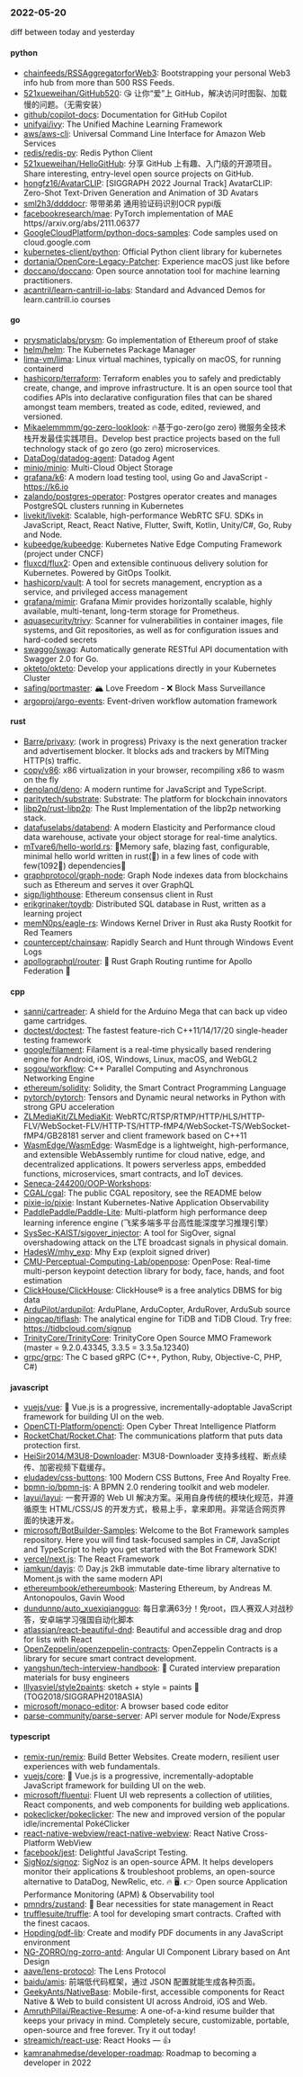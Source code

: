 ### 2022-05-20
diff between today and yesterday

#### python
* [chainfeeds/RSSAggregatorforWeb3](https://github.com/chainfeeds/RSSAggregatorforWeb3): Bootstrapping your personal Web3 info hub from more than 500 RSS Feeds.
* [521xueweihan/GitHub520](https://github.com/521xueweihan/GitHub520): 😘 让你“爱”上 GitHub，解决访问时图裂、加载慢的问题。（无需安装）
* [github/copilot-docs](https://github.com/github/copilot-docs): Documentation for GitHub Copilot
* [unifyai/ivy](https://github.com/unifyai/ivy): The Unified Machine Learning Framework
* [aws/aws-cli](https://github.com/aws/aws-cli): Universal Command Line Interface for Amazon Web Services
* [redis/redis-py](https://github.com/redis/redis-py): Redis Python Client
* [521xueweihan/HelloGitHub](https://github.com/521xueweihan/HelloGitHub): 分享 GitHub 上有趣、入门级的开源项目。Share interesting, entry-level open source projects on GitHub.
* [hongfz16/AvatarCLIP](https://github.com/hongfz16/AvatarCLIP): [SIGGRAPH 2022 Journal Track] AvatarCLIP: Zero-Shot Text-Driven Generation and Animation of 3D Avatars
* [sml2h3/ddddocr](https://github.com/sml2h3/ddddocr): 带带弟弟 通用验证码识别OCR pypi版
* [facebookresearch/mae](https://github.com/facebookresearch/mae): PyTorch implementation of MAE https//arxiv.org/abs/2111.06377
* [GoogleCloudPlatform/python-docs-samples](https://github.com/GoogleCloudPlatform/python-docs-samples): Code samples used on cloud.google.com
* [kubernetes-client/python](https://github.com/kubernetes-client/python): Official Python client library for kubernetes
* [dortania/OpenCore-Legacy-Patcher](https://github.com/dortania/OpenCore-Legacy-Patcher): Experience macOS just like before
* [doccano/doccano](https://github.com/doccano/doccano): Open source annotation tool for machine learning practitioners.
* [acantril/learn-cantrill-io-labs](https://github.com/acantril/learn-cantrill-io-labs): Standard and Advanced Demos for learn.cantrill.io courses

#### go
* [prysmaticlabs/prysm](https://github.com/prysmaticlabs/prysm): Go implementation of Ethereum proof of stake
* [helm/helm](https://github.com/helm/helm): The Kubernetes Package Manager
* [lima-vm/lima](https://github.com/lima-vm/lima): Linux virtual machines, typically on macOS, for running containerd
* [hashicorp/terraform](https://github.com/hashicorp/terraform): Terraform enables you to safely and predictably create, change, and improve infrastructure. It is an open source tool that codifies APIs into declarative configuration files that can be shared amongst team members, treated as code, edited, reviewed, and versioned.
* [Mikaelemmmm/go-zero-looklook](https://github.com/Mikaelemmmm/go-zero-looklook): 🔥基于go-zero(go zero) 微服务全技术栈开发最佳实践项目。Develop best practice projects based on the full technology stack of go zero (go zero) microservices.
* [DataDog/datadog-agent](https://github.com/DataDog/datadog-agent): Datadog Agent
* [minio/minio](https://github.com/minio/minio): Multi-Cloud Object Storage
* [grafana/k6](https://github.com/grafana/k6): A modern load testing tool, using Go and JavaScript - https://k6.io
* [zalando/postgres-operator](https://github.com/zalando/postgres-operator): Postgres operator creates and manages PostgreSQL clusters running in Kubernetes
* [livekit/livekit](https://github.com/livekit/livekit): Scalable, high-performance WebRTC SFU. SDKs in JavaScript, React, React Native, Flutter, Swift, Kotlin, Unity/C#, Go, Ruby and Node.
* [kubeedge/kubeedge](https://github.com/kubeedge/kubeedge): Kubernetes Native Edge Computing Framework (project under CNCF)
* [fluxcd/flux2](https://github.com/fluxcd/flux2): Open and extensible continuous delivery solution for Kubernetes. Powered by GitOps Toolkit.
* [hashicorp/vault](https://github.com/hashicorp/vault): A tool for secrets management, encryption as a service, and privileged access management
* [grafana/mimir](https://github.com/grafana/mimir): Grafana Mimir provides horizontally scalable, highly available, multi-tenant, long-term storage for Prometheus.
* [aquasecurity/trivy](https://github.com/aquasecurity/trivy): Scanner for vulnerabilities in container images, file systems, and Git repositories, as well as for configuration issues and hard-coded secrets
* [swaggo/swag](https://github.com/swaggo/swag): Automatically generate RESTful API documentation with Swagger 2.0 for Go.
* [okteto/okteto](https://github.com/okteto/okteto): Develop your applications directly in your Kubernetes Cluster
* [safing/portmaster](https://github.com/safing/portmaster): 🏔 Love Freedom - ❌ Block Mass Surveillance
* [argoproj/argo-events](https://github.com/argoproj/argo-events): Event-driven workflow automation framework

#### rust
* [Barre/privaxy](https://github.com/Barre/privaxy): (work in progress) Privaxy is the next generation tracker and advertisement blocker. It blocks ads and trackers by MITMing HTTP(s) traffic.
* [copy/v86](https://github.com/copy/v86): x86 virtualization in your browser, recompiling x86 to wasm on the fly
* [denoland/deno](https://github.com/denoland/deno): A modern runtime for JavaScript and TypeScript.
* [paritytech/substrate](https://github.com/paritytech/substrate): Substrate: The platform for blockchain innovators
* [libp2p/rust-libp2p](https://github.com/libp2p/rust-libp2p): The Rust Implementation of the libp2p networking stack.
* [datafuselabs/databend](https://github.com/datafuselabs/databend): A modern Elasticity and Performance cloud data warehouse, activate your object storage for real-time analytics.
* [mTvare6/hello-world.rs](https://github.com/mTvare6/hello-world.rs): 🚀Memory safe, blazing fast, configurable, minimal hello world written in rust(🚀) in a few lines of code with few(1092🚀) dependencies🚀
* [graphprotocol/graph-node](https://github.com/graphprotocol/graph-node): Graph Node indexes data from blockchains such as Ethereum and serves it over GraphQL
* [sigp/lighthouse](https://github.com/sigp/lighthouse): Ethereum consensus client in Rust
* [erikgrinaker/toydb](https://github.com/erikgrinaker/toydb): Distributed SQL database in Rust, written as a learning project
* [memN0ps/eagle-rs](https://github.com/memN0ps/eagle-rs): Windows Kernel Driver in Rust aka Rusty Rootkit for Red Teamers
* [countercept/chainsaw](https://github.com/countercept/chainsaw): Rapidly Search and Hunt through Windows Event Logs
* [apollographql/router](https://github.com/apollographql/router): 🦀 Rust Graph Routing runtime for Apollo Federation 🚀

#### cpp
* [sanni/cartreader](https://github.com/sanni/cartreader): A shield for the Arduino Mega that can back up video game cartridges.
* [doctest/doctest](https://github.com/doctest/doctest): The fastest feature-rich C++11/14/17/20 single-header testing framework
* [google/filament](https://github.com/google/filament): Filament is a real-time physically based rendering engine for Android, iOS, Windows, Linux, macOS, and WebGL2
* [sogou/workflow](https://github.com/sogou/workflow): C++ Parallel Computing and Asynchronous Networking Engine
* [ethereum/solidity](https://github.com/ethereum/solidity): Solidity, the Smart Contract Programming Language
* [pytorch/pytorch](https://github.com/pytorch/pytorch): Tensors and Dynamic neural networks in Python with strong GPU acceleration
* [ZLMediaKit/ZLMediaKit](https://github.com/ZLMediaKit/ZLMediaKit): WebRTC/RTSP/RTMP/HTTP/HLS/HTTP-FLV/WebSocket-FLV/HTTP-TS/HTTP-fMP4/WebSocket-TS/WebSocket-fMP4/GB28181 server and client framework based on C++11
* [WasmEdge/WasmEdge](https://github.com/WasmEdge/WasmEdge): WasmEdge is a lightweight, high-performance, and extensible WebAssembly runtime for cloud native, edge, and decentralized applications. It powers serverless apps, embedded functions, microservices, smart contracts, and IoT devices.
* [Seneca-244200/OOP-Workshops](https://github.com/Seneca-244200/OOP-Workshops): 
* [CGAL/cgal](https://github.com/CGAL/cgal): The public CGAL repository, see the README below
* [pixie-io/pixie](https://github.com/pixie-io/pixie): Instant Kubernetes-Native Application Observability
* [PaddlePaddle/Paddle-Lite](https://github.com/PaddlePaddle/Paddle-Lite): Multi-platform high performance deep learning inference engine (飞桨多端多平台高性能深度学习推理引擎）
* [SysSec-KAIST/sigover_injector](https://github.com/SysSec-KAIST/sigover_injector): A tool for SigOver, signal overshadowing attack on the LTE broadcast signals in physical domain.
* [HadesW/mhy_exp](https://github.com/HadesW/mhy_exp): Mhy Exp (exploit signed driver)
* [CMU-Perceptual-Computing-Lab/openpose](https://github.com/CMU-Perceptual-Computing-Lab/openpose): OpenPose: Real-time multi-person keypoint detection library for body, face, hands, and foot estimation
* [ClickHouse/ClickHouse](https://github.com/ClickHouse/ClickHouse): ClickHouse® is a free analytics DBMS for big data
* [ArduPilot/ardupilot](https://github.com/ArduPilot/ardupilot): ArduPlane, ArduCopter, ArduRover, ArduSub source
* [pingcap/tiflash](https://github.com/pingcap/tiflash): The analytical engine for TiDB and TiDB Cloud. Try free: https://tidbcloud.com/signup
* [TrinityCore/TrinityCore](https://github.com/TrinityCore/TrinityCore): TrinityCore Open Source MMO Framework (master = 9.2.0.43345, 3.3.5 = 3.3.5a.12340)
* [grpc/grpc](https://github.com/grpc/grpc): The C based gRPC (C++, Python, Ruby, Objective-C, PHP, C#)

#### javascript
* [vuejs/vue](https://github.com/vuejs/vue): 🖖 Vue.js is a progressive, incrementally-adoptable JavaScript framework for building UI on the web.
* [OpenCTI-Platform/opencti](https://github.com/OpenCTI-Platform/opencti): Open Cyber Threat Intelligence Platform
* [RocketChat/Rocket.Chat](https://github.com/RocketChat/Rocket.Chat): The communications platform that puts data protection first.
* [HeiSir2014/M3U8-Downloader](https://github.com/HeiSir2014/M3U8-Downloader): M3U8-Downloader 支持多线程、断点续传、加密视频下载缓存。
* [eludadev/css-buttons](https://github.com/eludadev/css-buttons): 100 Modern CSS Buttons, Free And Royalty Free.
* [bpmn-io/bpmn-js](https://github.com/bpmn-io/bpmn-js): A BPMN 2.0 rendering toolkit and web modeler.
* [layui/layui](https://github.com/layui/layui): 一套开源的 Web UI 解决方案。采用自身传统的模块化规范，并遵循原生 HTML/CSS/JS 的开发方式，极易上手，拿来即用。非常适合网页界面的快速开发。
* [microsoft/BotBuilder-Samples](https://github.com/microsoft/BotBuilder-Samples): Welcome to the Bot Framework samples repository. Here you will find task-focused samples in C#, JavaScript and TypeScript to help you get started with the Bot Framework SDK!
* [vercel/next.js](https://github.com/vercel/next.js): The React Framework
* [iamkun/dayjs](https://github.com/iamkun/dayjs): ⏰ Day.js 2kB immutable date-time library alternative to Moment.js with the same modern API
* [ethereumbook/ethereumbook](https://github.com/ethereumbook/ethereumbook): Mastering Ethereum, by Andreas M. Antonopoulos, Gavin Wood
* [dundunnp/auto_xuexiqiangguo](https://github.com/dundunnp/auto_xuexiqiangguo): 每日拿满63分！免root，四人赛双人对战秒答，安卓端学习强国自动化脚本
* [atlassian/react-beautiful-dnd](https://github.com/atlassian/react-beautiful-dnd): Beautiful and accessible drag and drop for lists with React
* [OpenZeppelin/openzeppelin-contracts](https://github.com/OpenZeppelin/openzeppelin-contracts): OpenZeppelin Contracts is a library for secure smart contract development.
* [yangshun/tech-interview-handbook](https://github.com/yangshun/tech-interview-handbook): 💯 Curated interview preparation materials for busy engineers
* [lllyasviel/style2paints](https://github.com/lllyasviel/style2paints): sketch + style = paints 🎨 (TOG2018/SIGGRAPH2018ASIA)
* [microsoft/monaco-editor](https://github.com/microsoft/monaco-editor): A browser based code editor
* [parse-community/parse-server](https://github.com/parse-community/parse-server): API server module for Node/Express

#### typescript
* [remix-run/remix](https://github.com/remix-run/remix): Build Better Websites. Create modern, resilient user experiences with web fundamentals.
* [vuejs/core](https://github.com/vuejs/core): 🖖 Vue.js is a progressive, incrementally-adoptable JavaScript framework for building UI on the web.
* [microsoft/fluentui](https://github.com/microsoft/fluentui): Fluent UI web represents a collection of utilities, React components, and web components for building web applications.
* [pokeclicker/pokeclicker](https://github.com/pokeclicker/pokeclicker): The new and improved version of the popular idle/incremental PokéClicker
* [react-native-webview/react-native-webview](https://github.com/react-native-webview/react-native-webview): React Native Cross-Platform WebView
* [facebook/jest](https://github.com/facebook/jest): Delightful JavaScript Testing.
* [SigNoz/signoz](https://github.com/SigNoz/signoz): SigNoz is an open-source APM. It helps developers monitor their applications & troubleshoot problems, an open-source alternative to DataDog, NewRelic, etc. 🔥 🖥. 👉 Open source Application Performance Monitoring (APM) & Observability tool
* [pmndrs/zustand](https://github.com/pmndrs/zustand): 🐻 Bear necessities for state management in React
* [trufflesuite/truffle](https://github.com/trufflesuite/truffle): A tool for developing smart contracts. Crafted with the finest cacaos.
* [Hopding/pdf-lib](https://github.com/Hopding/pdf-lib): Create and modify PDF documents in any JavaScript environment
* [NG-ZORRO/ng-zorro-antd](https://github.com/NG-ZORRO/ng-zorro-antd): Angular UI Component Library based on Ant Design
* [aave/lens-protocol](https://github.com/aave/lens-protocol): The Lens Protocol
* [baidu/amis](https://github.com/baidu/amis): 前端低代码框架，通过 JSON 配置就能生成各种页面。
* [GeekyAnts/NativeBase](https://github.com/GeekyAnts/NativeBase): Mobile-first, accessible components for React Native & Web to build consistent UI across Android, iOS and Web.
* [AmruthPillai/Reactive-Resume](https://github.com/AmruthPillai/Reactive-Resume): A one-of-a-kind resume builder that keeps your privacy in mind. Completely secure, customizable, portable, open-source and free forever. Try it out today!
* [streamich/react-use](https://github.com/streamich/react-use): React Hooks — 👍
* [kamranahmedse/developer-roadmap](https://github.com/kamranahmedse/developer-roadmap): Roadmap to becoming a developer in 2022
